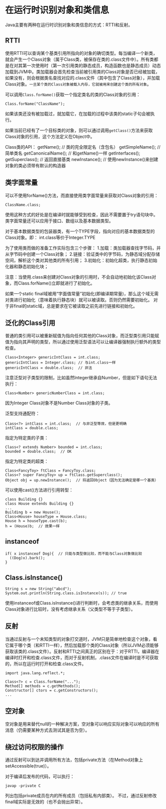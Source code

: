 # 在运行时识别对象和类信息

Java主要有两种在运行时识别对象和类信息的方式：RTTI和反射。

## RTTI
使用RTTI可以查询某个基类引用所指向的对象的确切类型。每当编译一个新类，就会产生一个Class对象（属于Class类，被保存在类的.class文件中）。所有类都是在对其第一次使用时（第一次引用类的静态成员，构造函数也是静态成员）动态加载到JVM中。类加载器会首先检查当前被引用类的Class对象是否已经被加载，如果没有，则会根据类名查找对应的.class文件（其中包含了Class对象），并加载Class对象。`一旦某个类的Class对象被载入内存，它就被用来创建这个类的所有对象`。

可以调用`Class.forName()`获取一个指定类名的类的Class对象的引用：
```
Class.forName("ClassName");
```
如果该类还没有被加载过，就加载它，在加载的过程中该类的static子句会被执行。

如果当前已经有了一个目标类的对象，则可以通过调用`getClass()`方法来获取Class对象的引用，这个方法定义在Object中。

Class类的API：
getName();           // 类的完全限定名（含包名）
getSimpleName();     // 简单类名
getCanonicalName();  // 和getName()一样
getInterfaces();     
getSuperclass();     // 返回直接基类
newInstance();       // 使用newInstance()来创建对象的类必须带有默认的构造器

## 类字面常量
可以不使用forName()方法，而直接使用类字面常量来获取对Class对象的引用：
```
ClassName.class;
```
使用这种方式的好处是在编译时就能够受到检查，因此不需要置于try语句块中。类字面常量还可以应用于接口、数组以及基本数据类型。

对于基本数据类型的包装器类，有一个TYPE字段，指向对应的基本数据类型的Class对象。即：
int.class等价于Integer.TYPE

为了使用类而做的准备工作实际包含三个步骤：
1.加载：类加载器查找字节码，并从字节码中创建一个Class对象；
2.链接：验证类中的字节码，为静态域分配存储空间，解析这个类对其他类的所有引用；
3.初始化：初始化超类，执行静态初始化器和静态初始化块；

注意：当使用.class来创建对Class对象的引用时，不会自动地初始化该Class对象，而Class.forName()立即就进行了初始化。

如果一个static final域被用“字面值常量”初始化(即编译期常量)，那么这个域无需对类进行初始化（意味着执行静态块）就可以被读取。否则仍然需要初始化。
对于非final的static域，总是要求在它被读取之前先进行链接和初始化。

## 泛化的Class引用
普通的类引用可以被重新赋值为指向任何其他的Class对象，而泛型类引用只能赋值为指向其声明的类型，所以通过使用泛型语法可以让编译器强制执行额外的类型检查。
```
Class<Integer> genericIntClass = int.class;
genericIntClass = Integer.class; // 与int.class一样
genericIntClass = double.class;  // 非法
```

注意泛型对子类型的限制，比如虽然Integer继承自Number，但是如下语句无法执行：
```
Class<Number> genericNumberClass = int.class;
```
因为Integer Class对象不是Number Class对象的子类。

泛型支持通配符：
```
Class<?> intClass = int.class;  // 与非泛型等效，但是更明确
intClass = double.class;
```

指定为特定类的子类：
```
Class<? extends Number> bounded = int.class;
bounded = double.class;  // OK
```

指定为特定类的超类：
```
Class<FancyToy> ftClass = FancyToy.class;
Class<? super FancyToy> up = ftClass.getSuperclass();
Object obj = up.newInstance();  // 将返回Object（因为无法确定是哪一个基类）
```

可以使用cast()方法进行引用转型：
```
class Building {}
class House extends Building {}
...
Building b = new House();
Class<House> houseType = House.class;
House h = houseType.cast(b);
h = (House)b;  // 效果一样
```

## instanceof
```
if( x instanceof Dog){  // 只能与类型做比较，而不能与Class对象做比较
  ((Dog)x).bark();
}
```

## Class.isInstance()
```
String s = new String("abcd");
System.out.println(String.class.isInstance(s)); // true
```

使用instanceof或Class.isInstance()进行判断时，会考虑类的继承关系，而使用Class对象进行比较时，没有考虑继承关系（父类型不等于子类型）。


## 反射
当通过反射与一个未知类型的对象打交道时，JVM只是简单地检查这个对象，看它属于哪个类（和RTTI一样），然后加载那个类的Class对象（所以JVM必须能够获取该类的.class文件）。反射和RTTI之间真正的区别在于：对于RTTI，编译器在编译时打开和检查.class文件，而对于反射机制，.class文件在编译时是不可获取的，所以在运行时打开和检查.class文件。

```
import java.lang.reflect.*;

Class<?> c = Class.forName("...");
Method[] methods = c.getMethods();
Constructor[] ctors = c.getConstructors();
...
```

## 空对象
空对象是用来替代null的一种解决方案，空对象可以响应实际对象可以响应的所有消息（仍需要某种方式去测试其是否为空）。

## 绕过访问权限的操作
通过反射可以到达并调用所有方法，包括private方法（在Method对象上setAccessible(true)）。

对于编译后发布的代码，可以执行：
```
javap -private C
```
列出包括private成员在内的所有成员（包括私有内部类）。
不过，通过反射修改final域实际是无效的（也不会抛出异常）。